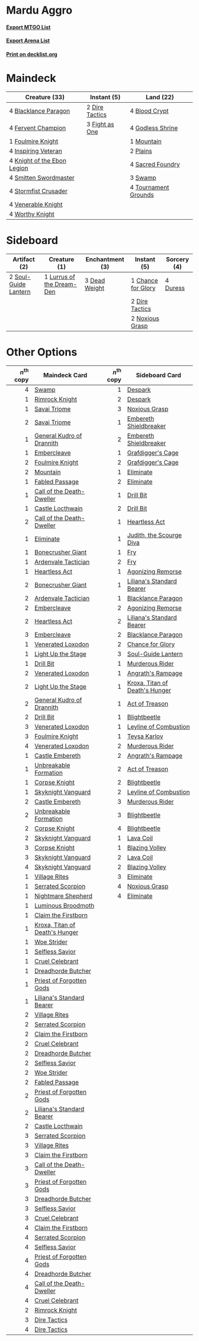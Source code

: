# Mardu Aggro

#### [Export MTGO List](../collection/Mardu%20Aggro/Mardu%20Aggro.txt)
#### [Export Arena List](../collection/Mardu%20Aggro/Mardu%20Aggro_arena.txt)
#### [Print on decklist.org](http://decklist.org/?deckmain=4%09Blacklance%20Paragon%0A4%09Blood%20Crypt%0A2%09Dire%20Tactics%0A4%09Fervent%20Champion%0A3%09Fight%20as%20One%0A1%09Foulmire%20Knight%0A4%09Godless%20Shrine%0A4%09Inspiring%20Veteran%0A4%09Knight%20of%20the%20Ebon%20Legion%0A1%09Mountain%0A2%09Plains%0A4%09Sacred%20Foundry%0A4%09Smitten%20Swordmaster%0A4%09Stormfist%20Crusader%0A3%09Swamp%0A4%09Tournament%20Grounds%0A4%09Venerable%20Knight%0A4%09Worthy%20Knight&deckside=1%09Chance%20for%20Glory%0A3%09Dead%20Weight%0A2%09Dire%20Tactics%0A4%09Duress%0A1%09Lurrus%20of%20the%20Dream-Den%0A2%09Noxious%20Grasp%0A2%09Soul-Guide%20Lantern)
# Maindeck

|                                            Creature (33)                                             |                                       Instant (5)                                       |                                           Land (22)                                           |
|------------------------------------------------------------------------------------------------------|-----------------------------------------------------------------------------------------|-----------------------------------------------------------------------------------------------|
|4 [Blacklance Paragon](http://gatherer.wizards.com/Pages/Card/Details.aspx?multiverseid=473041)       |2 [Dire Tactics](http://gatherer.wizards.com/Pages/Card/Details.aspx?multiverseid=479703)|4 [Blood Crypt](http://gatherer.wizards.com/Pages/Card/Details.aspx?multiverseid=97102)        |
|4 [Fervent Champion](http://gatherer.wizards.com/Pages/Card/Details.aspx?multiverseid=473086)         |3 [Fight as One](http://gatherer.wizards.com/Pages/Card/Details.aspx?multiverseid=479532)|4 [Godless Shrine](http://gatherer.wizards.com/Pages/Card/Details.aspx?multiverseid=405099)    |
|1 [Foulmire Knight](http://gatherer.wizards.com/Pages/Card/Details.aspx?multiverseid=473052)          |                                                                                         |1 [Mountain](http://gatherer.wizards.com/Pages/Card/Details.aspx?multiverseid=439859)          |
|4 [Inspiring Veteran](http://gatherer.wizards.com/Pages/Card/Details.aspx?multiverseid=473156)        |                                                                                         |2 [Plains](http://gatherer.wizards.com/Pages/Card/Details.aspx?multiverseid=439856)            |
|4 [Knight of the Ebon Legion](http://gatherer.wizards.com/Pages/Card/Details.aspx?multiverseid=466859)|                                                                                         |4 [Sacred Foundry](http://gatherer.wizards.com/Pages/Card/Details.aspx?multiverseid=405106)    |
|4 [Smitten Swordmaster](http://gatherer.wizards.com/Pages/Card/Details.aspx?multiverseid=473067)      |                                                                                         |3 [Swamp](http://gatherer.wizards.com/Pages/Card/Details.aspx?multiverseid=439858)             |
|4 [Stormfist Crusader](http://gatherer.wizards.com/Pages/Card/Details.aspx?multiverseid=473165)       |                                                                                         |4 [Tournament Grounds](http://gatherer.wizards.com/Pages/Card/Details.aspx?multiverseid=473210)|
|4 [Venerable Knight](http://gatherer.wizards.com/Pages/Card/Details.aspx?multiverseid=472997)         |                                                                                         |                                                                                               |
|4 [Worthy Knight](http://gatherer.wizards.com/Pages/Card/Details.aspx?multiverseid=472998)            |                                                                                         |                                                                                               |


# Sideboard

|                                         Artifact (2)                                          |                                            Creature (1)                                            |                                    Enchantment (3)                                     |                                         Instant (5)                                         |                                   Sorcery (4)                                    |
|-----------------------------------------------------------------------------------------------|----------------------------------------------------------------------------------------------------|----------------------------------------------------------------------------------------|---------------------------------------------------------------------------------------------|----------------------------------------------------------------------------------|
|2 [Soul-Guide Lantern](http://gatherer.wizards.com/Pages/Card/Details.aspx?multiverseid=476488)|1 [Lurrus of the Dream-Den](http://gatherer.wizards.com/Pages/Card/Details.aspx?multiverseid=479746)|3 [Dead Weight](http://gatherer.wizards.com/Pages/Card/Details.aspx?multiverseid=452817)|1 [Chance for Glory](http://gatherer.wizards.com/Pages/Card/Details.aspx?multiverseid=452909)|4 [Duress](http://gatherer.wizards.com/Pages/Card/Details.aspx?multiverseid=14557)|
|                                                                                               |                                                                                                    |                                                                                        |2 [Dire Tactics](http://gatherer.wizards.com/Pages/Card/Details.aspx?multiverseid=479703)    |                                                                                  |
|                                                                                               |                                                                                                    |                                                                                        |2 [Noxious Grasp](http://gatherer.wizards.com/Pages/Card/Details.aspx?multiverseid=466864)   |                                                                                  |


# Other Options

|*n*<sup>th</sup> copy|                                              Maindeck Card                                              |*n*<sup>th</sup> copy|                                             Sideboard Card                                              |
|--------------------:|---------------------------------------------------------------------------------------------------------|--------------------:|---------------------------------------------------------------------------------------------------------|
|                    4|[Swamp](http://gatherer.wizards.com/Pages/Card/Details.aspx?multiverseid=439858)                         |                    1|[Despark](http://gatherer.wizards.com/Pages/Card/Details.aspx?multiverseid=461117)                       |
|                    1|[Rimrock Knight](http://gatherer.wizards.com/Pages/Card/Details.aspx?multiverseid=473099)                |                    2|[Despark](http://gatherer.wizards.com/Pages/Card/Details.aspx?multiverseid=461117)                       |
|                    1|[Savai Triome](http://gatherer.wizards.com/Pages/Card/Details.aspx?multiverseid=479773)                  |                    3|[Noxious Grasp](http://gatherer.wizards.com/Pages/Card/Details.aspx?multiverseid=466864)                 |
|                    2|[Savai Triome](http://gatherer.wizards.com/Pages/Card/Details.aspx?multiverseid=479773)                  |                    1|[Embereth Shieldbreaker](http://gatherer.wizards.com/Pages/Card/Details.aspx?multiverseid=473084)        |
|                    1|[General Kudro of Drannith](http://gatherer.wizards.com/Pages/Card/Details.aspx?multiverseid=479707)     |                    2|[Embereth Shieldbreaker](http://gatherer.wizards.com/Pages/Card/Details.aspx?multiverseid=473084)        |
|                    1|[Embercleave](http://gatherer.wizards.com/Pages/Card/Details.aspx?multiverseid=473082)                   |                    1|[Grafdigger's Cage](http://gatherer.wizards.com/Pages/Card/Details.aspx?multiverseid=278452)             |
|                    2|[Foulmire Knight](http://gatherer.wizards.com/Pages/Card/Details.aspx?multiverseid=473052)               |                    2|[Grafdigger's Cage](http://gatherer.wizards.com/Pages/Card/Details.aspx?multiverseid=278452)             |
|                    2|[Mountain](http://gatherer.wizards.com/Pages/Card/Details.aspx?multiverseid=439859)                      |                    1|[Eliminate](http://gatherer.wizards.com/Pages/Card/Details.aspx?multiverseid=485420)                     |
|                    1|[Fabled Passage](http://gatherer.wizards.com/Pages/Card/Details.aspx?multiverseid=473206)                |                    2|[Eliminate](http://gatherer.wizards.com/Pages/Card/Details.aspx?multiverseid=485420)                     |
|                    1|[Call of the Death-Dweller](http://gatherer.wizards.com/Pages/Card/Details.aspx?multiverseid=479598)     |                    1|[Drill Bit](http://gatherer.wizards.com/Pages/Card/Details.aspx?multiverseid=457217)                     |
|                    1|[Castle Locthwain](http://gatherer.wizards.com/Pages/Card/Details.aspx?multiverseid=473203)              |                    2|[Drill Bit](http://gatherer.wizards.com/Pages/Card/Details.aspx?multiverseid=457217)                     |
|                    2|[Call of the Death-Dweller](http://gatherer.wizards.com/Pages/Card/Details.aspx?multiverseid=479598)     |                    1|[Heartless Act](http://gatherer.wizards.com/Pages/Card/Details.aspx?multiverseid=479611)                 |
|                    1|[Eliminate](http://gatherer.wizards.com/Pages/Card/Details.aspx?multiverseid=485420)                     |                    1|[Judith, the Scourge Diva](http://gatherer.wizards.com/Pages/Card/Details.aspx?multiverseid=457329)      |
|                    1|[Bonecrusher Giant](http://gatherer.wizards.com/Pages/Card/Details.aspx?multiverseid=473077)             |                    1|[Fry](http://gatherer.wizards.com/Pages/Card/Details.aspx?multiverseid=466894)                           |
|                    1|[Ardenvale Tactician](http://gatherer.wizards.com/Pages/Card/Details.aspx?multiverseid=472967)           |                    2|[Fry](http://gatherer.wizards.com/Pages/Card/Details.aspx?multiverseid=466894)                           |
|                    1|[Heartless Act](http://gatherer.wizards.com/Pages/Card/Details.aspx?multiverseid=479611)                 |                    1|[Agonizing Remorse](http://gatherer.wizards.com/Pages/Card/Details.aspx?multiverseid=476334)             |
|                    2|[Bonecrusher Giant](http://gatherer.wizards.com/Pages/Card/Details.aspx?multiverseid=473077)             |                    1|[Liliana's Standard Bearer](http://gatherer.wizards.com/Pages/Card/Details.aspx?multiverseid=485433)     |
|                    2|[Ardenvale Tactician](http://gatherer.wizards.com/Pages/Card/Details.aspx?multiverseid=472967)           |                    1|[Blacklance Paragon](http://gatherer.wizards.com/Pages/Card/Details.aspx?multiverseid=473041)            |
|                    2|[Embercleave](http://gatherer.wizards.com/Pages/Card/Details.aspx?multiverseid=473082)                   |                    2|[Agonizing Remorse](http://gatherer.wizards.com/Pages/Card/Details.aspx?multiverseid=476334)             |
|                    2|[Heartless Act](http://gatherer.wizards.com/Pages/Card/Details.aspx?multiverseid=479611)                 |                    2|[Liliana's Standard Bearer](http://gatherer.wizards.com/Pages/Card/Details.aspx?multiverseid=485433)     |
|                    3|[Embercleave](http://gatherer.wizards.com/Pages/Card/Details.aspx?multiverseid=473082)                   |                    2|[Blacklance Paragon](http://gatherer.wizards.com/Pages/Card/Details.aspx?multiverseid=473041)            |
|                    1|[Venerated Loxodon](http://gatherer.wizards.com/Pages/Card/Details.aspx?multiverseid=452780)             |                    2|[Chance for Glory](http://gatherer.wizards.com/Pages/Card/Details.aspx?multiverseid=452909)              |
|                    1|[Light Up the Stage](http://gatherer.wizards.com/Pages/Card/Details.aspx?multiverseid=457251)            |                    3|[Soul-Guide Lantern](http://gatherer.wizards.com/Pages/Card/Details.aspx?multiverseid=476488)            |
|                    1|[Drill Bit](http://gatherer.wizards.com/Pages/Card/Details.aspx?multiverseid=457217)                     |                    1|[Murderous Rider](http://gatherer.wizards.com/Pages/Card/Details.aspx?multiverseid=473059)               |
|                    2|[Venerated Loxodon](http://gatherer.wizards.com/Pages/Card/Details.aspx?multiverseid=452780)             |                    1|[Angrath's Rampage](http://gatherer.wizards.com/Pages/Card/Details.aspx?multiverseid=461112)             |
|                    2|[Light Up the Stage](http://gatherer.wizards.com/Pages/Card/Details.aspx?multiverseid=457251)            |                    1|[Kroxa, Titan of Death's Hunger](http://gatherer.wizards.com/Pages/Card/Details.aspx?multiverseid=476472)|
|                    2|[General Kudro of Drannith](http://gatherer.wizards.com/Pages/Card/Details.aspx?multiverseid=479707)     |                    1|[Act of Treason](http://gatherer.wizards.com/Pages/Card/Details.aspx?multiverseid=442107)                |
|                    2|[Drill Bit](http://gatherer.wizards.com/Pages/Card/Details.aspx?multiverseid=457217)                     |                    1|[Blightbeetle](http://gatherer.wizards.com/Pages/Card/Details.aspx?multiverseid=466841)                  |
|                    3|[Venerated Loxodon](http://gatherer.wizards.com/Pages/Card/Details.aspx?multiverseid=452780)             |                    1|[Leyline of Combustion](http://gatherer.wizards.com/Pages/Card/Details.aspx?multiverseid=466902)         |
|                    3|[Foulmire Knight](http://gatherer.wizards.com/Pages/Card/Details.aspx?multiverseid=473052)               |                    1|[Teysa Karlov](http://gatherer.wizards.com/Pages/Card/Details.aspx?multiverseid=457356)                  |
|                    4|[Venerated Loxodon](http://gatherer.wizards.com/Pages/Card/Details.aspx?multiverseid=452780)             |                    2|[Murderous Rider](http://gatherer.wizards.com/Pages/Card/Details.aspx?multiverseid=473059)               |
|                    1|[Castle Embereth](http://gatherer.wizards.com/Pages/Card/Details.aspx?multiverseid=473201)               |                    2|[Angrath's Rampage](http://gatherer.wizards.com/Pages/Card/Details.aspx?multiverseid=461112)             |
|                    1|[Unbreakable Formation](http://gatherer.wizards.com/Pages/Card/Details.aspx?multiverseid=457173)         |                    2|[Act of Treason](http://gatherer.wizards.com/Pages/Card/Details.aspx?multiverseid=442107)                |
|                    1|[Corpse Knight](http://gatherer.wizards.com/Pages/Card/Details.aspx?multiverseid=466960)                 |                    2|[Blightbeetle](http://gatherer.wizards.com/Pages/Card/Details.aspx?multiverseid=466841)                  |
|                    1|[Skyknight Vanguard](http://gatherer.wizards.com/Pages/Card/Details.aspx?multiverseid=466972)            |                    2|[Leyline of Combustion](http://gatherer.wizards.com/Pages/Card/Details.aspx?multiverseid=466902)         |
|                    2|[Castle Embereth](http://gatherer.wizards.com/Pages/Card/Details.aspx?multiverseid=473201)               |                    3|[Murderous Rider](http://gatherer.wizards.com/Pages/Card/Details.aspx?multiverseid=473059)               |
|                    2|[Unbreakable Formation](http://gatherer.wizards.com/Pages/Card/Details.aspx?multiverseid=457173)         |                    3|[Blightbeetle](http://gatherer.wizards.com/Pages/Card/Details.aspx?multiverseid=466841)                  |
|                    2|[Corpse Knight](http://gatherer.wizards.com/Pages/Card/Details.aspx?multiverseid=466960)                 |                    4|[Blightbeetle](http://gatherer.wizards.com/Pages/Card/Details.aspx?multiverseid=466841)                  |
|                    2|[Skyknight Vanguard](http://gatherer.wizards.com/Pages/Card/Details.aspx?multiverseid=466972)            |                    1|[Lava Coil](http://gatherer.wizards.com/Pages/Card/Details.aspx?multiverseid=452858)                     |
|                    3|[Corpse Knight](http://gatherer.wizards.com/Pages/Card/Details.aspx?multiverseid=466960)                 |                    1|[Blazing Volley](http://gatherer.wizards.com/Pages/Card/Details.aspx?multiverseid=426821)                |
|                    3|[Skyknight Vanguard](http://gatherer.wizards.com/Pages/Card/Details.aspx?multiverseid=466972)            |                    2|[Lava Coil](http://gatherer.wizards.com/Pages/Card/Details.aspx?multiverseid=452858)                     |
|                    4|[Skyknight Vanguard](http://gatherer.wizards.com/Pages/Card/Details.aspx?multiverseid=466972)            |                    2|[Blazing Volley](http://gatherer.wizards.com/Pages/Card/Details.aspx?multiverseid=426821)                |
|                    1|[Village Rites](http://gatherer.wizards.com/Pages/Card/Details.aspx?multiverseid=485449)                 |                    3|[Eliminate](http://gatherer.wizards.com/Pages/Card/Details.aspx?multiverseid=485420)                     |
|                    1|[Serrated Scorpion](http://gatherer.wizards.com/Pages/Card/Details.aspx?multiverseid=479619)             |                    4|[Noxious Grasp](http://gatherer.wizards.com/Pages/Card/Details.aspx?multiverseid=466864)                 |
|                    1|[Nightmare Shepherd](http://gatherer.wizards.com/Pages/Card/Details.aspx?multiverseid=476359)            |                    4|[Eliminate](http://gatherer.wizards.com/Pages/Card/Details.aspx?multiverseid=485420)                     |
|                    1|[Luminous Broodmoth](http://gatherer.wizards.com/Pages/Card/Details.aspx?multiverseid=479541)            |                     |                                                                                                         |
|                    1|[Claim the Firstborn](http://gatherer.wizards.com/Pages/Card/Details.aspx?multiverseid=473080)           |                     |                                                                                                         |
|                    1|[Kroxa, Titan of Death's Hunger](http://gatherer.wizards.com/Pages/Card/Details.aspx?multiverseid=476472)|                     |                                                                                                         |
|                    1|[Woe Strider](http://gatherer.wizards.com/Pages/Card/Details.aspx?multiverseid=476374)                   |                     |                                                                                                         |
|                    1|[Selfless Savior](http://gatherer.wizards.com/Pages/Card/Details.aspx?multiverseid=485359)               |                     |                                                                                                         |
|                    1|[Cruel Celebrant](http://gatherer.wizards.com/Pages/Card/Details.aspx?multiverseid=461115)               |                     |                                                                                                         |
|                    1|[Dreadhorde Butcher](http://gatherer.wizards.com/Pages/Card/Details.aspx?multiverseid=461121)            |                     |                                                                                                         |
|                    1|[Priest of Forgotten Gods](http://gatherer.wizards.com/Pages/Card/Details.aspx?multiverseid=457227)      |                     |                                                                                                         |
|                    1|[Liliana's Standard Bearer](http://gatherer.wizards.com/Pages/Card/Details.aspx?multiverseid=485433)     |                     |                                                                                                         |
|                    2|[Village Rites](http://gatherer.wizards.com/Pages/Card/Details.aspx?multiverseid=485449)                 |                     |                                                                                                         |
|                    2|[Serrated Scorpion](http://gatherer.wizards.com/Pages/Card/Details.aspx?multiverseid=479619)             |                     |                                                                                                         |
|                    2|[Claim the Firstborn](http://gatherer.wizards.com/Pages/Card/Details.aspx?multiverseid=473080)           |                     |                                                                                                         |
|                    2|[Cruel Celebrant](http://gatherer.wizards.com/Pages/Card/Details.aspx?multiverseid=461115)               |                     |                                                                                                         |
|                    2|[Dreadhorde Butcher](http://gatherer.wizards.com/Pages/Card/Details.aspx?multiverseid=461121)            |                     |                                                                                                         |
|                    2|[Selfless Savior](http://gatherer.wizards.com/Pages/Card/Details.aspx?multiverseid=485359)               |                     |                                                                                                         |
|                    2|[Woe Strider](http://gatherer.wizards.com/Pages/Card/Details.aspx?multiverseid=476374)                   |                     |                                                                                                         |
|                    2|[Fabled Passage](http://gatherer.wizards.com/Pages/Card/Details.aspx?multiverseid=473206)                |                     |                                                                                                         |
|                    2|[Priest of Forgotten Gods](http://gatherer.wizards.com/Pages/Card/Details.aspx?multiverseid=457227)      |                     |                                                                                                         |
|                    2|[Liliana's Standard Bearer](http://gatherer.wizards.com/Pages/Card/Details.aspx?multiverseid=485433)     |                     |                                                                                                         |
|                    2|[Castle Locthwain](http://gatherer.wizards.com/Pages/Card/Details.aspx?multiverseid=473203)              |                     |                                                                                                         |
|                    3|[Serrated Scorpion](http://gatherer.wizards.com/Pages/Card/Details.aspx?multiverseid=479619)             |                     |                                                                                                         |
|                    3|[Village Rites](http://gatherer.wizards.com/Pages/Card/Details.aspx?multiverseid=485449)                 |                     |                                                                                                         |
|                    3|[Claim the Firstborn](http://gatherer.wizards.com/Pages/Card/Details.aspx?multiverseid=473080)           |                     |                                                                                                         |
|                    3|[Call of the Death-Dweller](http://gatherer.wizards.com/Pages/Card/Details.aspx?multiverseid=479598)     |                     |                                                                                                         |
|                    3|[Priest of Forgotten Gods](http://gatherer.wizards.com/Pages/Card/Details.aspx?multiverseid=457227)      |                     |                                                                                                         |
|                    3|[Dreadhorde Butcher](http://gatherer.wizards.com/Pages/Card/Details.aspx?multiverseid=461121)            |                     |                                                                                                         |
|                    3|[Selfless Savior](http://gatherer.wizards.com/Pages/Card/Details.aspx?multiverseid=485359)               |                     |                                                                                                         |
|                    3|[Cruel Celebrant](http://gatherer.wizards.com/Pages/Card/Details.aspx?multiverseid=461115)               |                     |                                                                                                         |
|                    4|[Claim the Firstborn](http://gatherer.wizards.com/Pages/Card/Details.aspx?multiverseid=473080)           |                     |                                                                                                         |
|                    4|[Serrated Scorpion](http://gatherer.wizards.com/Pages/Card/Details.aspx?multiverseid=479619)             |                     |                                                                                                         |
|                    4|[Selfless Savior](http://gatherer.wizards.com/Pages/Card/Details.aspx?multiverseid=485359)               |                     |                                                                                                         |
|                    4|[Priest of Forgotten Gods](http://gatherer.wizards.com/Pages/Card/Details.aspx?multiverseid=457227)      |                     |                                                                                                         |
|                    4|[Dreadhorde Butcher](http://gatherer.wizards.com/Pages/Card/Details.aspx?multiverseid=461121)            |                     |                                                                                                         |
|                    4|[Call of the Death-Dweller](http://gatherer.wizards.com/Pages/Card/Details.aspx?multiverseid=479598)     |                     |                                                                                                         |
|                    4|[Cruel Celebrant](http://gatherer.wizards.com/Pages/Card/Details.aspx?multiverseid=461115)               |                     |                                                                                                         |
|                    2|[Rimrock Knight](http://gatherer.wizards.com/Pages/Card/Details.aspx?multiverseid=473099)                |                     |                                                                                                         |
|                    3|[Dire Tactics](http://gatherer.wizards.com/Pages/Card/Details.aspx?multiverseid=479703)                  |                     |                                                                                                         |
|                    4|[Dire Tactics](http://gatherer.wizards.com/Pages/Card/Details.aspx?multiverseid=479703)                  |                     |                                                                                                         |

